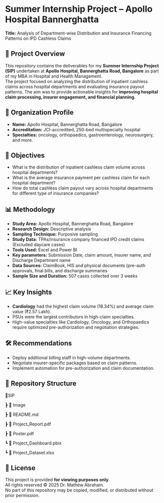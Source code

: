 
# Summer Internship Project – Apollo Hospital Bannerghatta  
**Title:** Analysis of Department-wise Distribution and Insurance Financing Patterns on IPD Cashless Claims  

## 📌 Project Overview
This repository contains the deliverables for my **Summer Internship Project (SIP)** undertaken at **Apollo Hospital, Bannerghatta Road, Bangalore** as part of my MBA in Hospital and Health Management.  
The project focused on analyzing the distribution of inpatient cashless claims across hospital departments and evaluating insurance payout patterns. The aim was to provide actionable insights for **improving hospital claim processing, insurer engagement, and financial planning**.

## 🏥 Organization Profile
- **Name:** Apollo Hospital, Bannerghatta Road, Bangalore  
- **Accreditation:** JCI-accredited, 250-bed multispecialty hospital  
- **Specialties:** oncology, orthopaedics, gastroenterology, neurosurgery, and more.

## 🎯 Objectives
- What is the distribution of inpatient cashless claim volume across hospital departments? 
- What is the average insurance payment per cashless claim for each hospital department? 
- How do total cashless claim payout vary across hospital departments for different type of insurance companies?
  
## 📊 Methodology
-	**Study Area:** Apollo Hospital, Bannerghatta Road, Bangalore
-	**Research Design:** Descriptive analysis
-	**Sampling Technique:** Purposive sampling 
-	**Study Data:** TPAs/insurance company financed IPD credit claims (Excluded daycare cases)
-	**Tools Used:** Excel and Power BI
-	**Key parameters:** Submission Date, claim amount, insurer name, and Discharge Department name
-	**Data Sources:** ClaimBook, HIS and physical documents (pre-auth approvals, final bills, and discharge summaries
-	**Sample Size and Duration:** 507 cases collected over 3 weeks


## 📈 Key Insights
- **Cardiology** had the highest claim volume (18.34%) and average claim value (₹2.57 Lakh).  
- PSUs were the largest contributors in high-claim specialties.  
- High-value specialties like Cardiology, Oncology, and Orthopaedics require optimized pre-authorization and negotiation strategies.  

## 🛠 Recommendations
- Deploy additional billing staff in high-volume departments.  
- Negotiate insurer-specific packages based on claim patterns.  
- Implement automation for pre-authorization and claim documentation.  

## 📂 Repository Structure
📂SIP

┣ 📂 Image

┣ 📄 README.md

┣ 📄 Project_Report.pdf

┣ 📄 Poster.pdf

┗ 📄 Project_Dashboard.pbix

┗ 📄 Project_Dataset.xlsx



## 📜 License
This project is provided **for viewing purposes only**.  
All rights reserved © 2025 Dr. Mathew Abraham.  
No part of this repository may be copied, modified, or distributed without prior permission.

